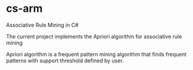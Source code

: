# cs-arm

Associative Rule Mining in C#

The current project implements the Apriori algorithm for associative rule mining

Apriori algorithm is a frequent pattern mining algorithm that finds frequent patterns with support threshold defined by user.
